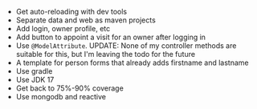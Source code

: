 * Get auto-reloading with dev tools
* Separate data and web as maven projects
* Add login, owner profile, etc
* Add button to appoint a visit for an owner after logging in
* Use `@ModelAttribute`. UPDATE: None of my controller methods are suitable for this, but I'm leaving the todo for the future
* A template for person forms that already adds firstname and lastname
* Use gradle
* Use JDK 17
* Get back to 75%-90% coverage
* Use mongodb and reactive
